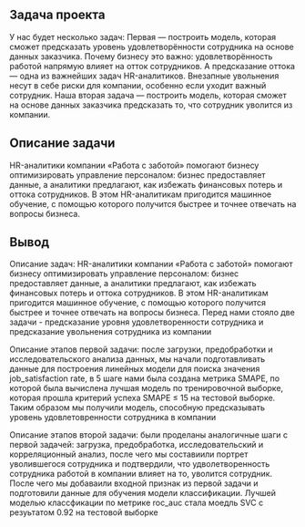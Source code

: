 ## Задача проекта
У нас будет несколько задач:
Первая — построить модель, которая сможет предсказать уровень удовлетворённости сотрудника на основе данных заказчика. Почему бизнесу это важно: удовлетворённость работой напрямую влияет на отток сотрудников. А предсказание оттока — одна из важнейших задач HR-аналитиков. Внезапные увольнения несут в себе риски для компании, особенно если уходит важный сотрудник. Наша вторая задача — построить модель, которая сможет на основе данных заказчика предсказать то, что сотрудник уволится из компании.

## Описание задачи
HR-аналитики компании «Работа с заботой» помогают бизнесу оптимизировать управление персоналом: бизнес предоставляет данные, а аналитики предлагают, как избежать финансовых потерь и оттока сотрудников. В этом HR-аналитикам пригодится машинное обучение, с помощью которого получится быстрее и точнее отвечать на вопросы бизнеса.

## Вывод
Описание задач: HR-аналитики компании «Работа с заботой» помогают бизнесу оптимизировать управление персоналом: бизнес предоставляет данные, а аналитики предлагают, как избежать финансовых потерь и оттока сотрудников. В этом HR-аналитикам пригодится машинное обучение, с помощью которого получится быстрее и точнее отвечать на вопросы бизнеса. Перед нами стояло две задачи - предсказание уровня удовлетворенности сотрудника и предсказание увольнения сотрудника из компании

Описание этапов первой задачи: после загрузки, предобработки и исследовательского анализа данных, мы начали подготавливать данные для построения линейных модели для поиска значения job_satisfaction rate, в 5 шаге нами была создана метрика SMAPE, по которой была вычислена лучшая модель по тренировочной выборке, которая прошла критерий успеха SMAPE ≤ 15 на тестовой выборке. Таким образом мы получили модель, способную предсказывать уровень удовлетовренности сотрудника в компании

Описание этапов второй задачи: были проделаны аналогичные шаги с первой задачей: загрузка, предобработка, исследовательский и корреляционный анализ, после чего мы составиили портрет уволившегося сотрудника и подтвердили, что удволетворенность сотрудника работой в компании влияет на то, уволится сотрудник. После чего мы добаваили входной признак из первой задачи и подготовили данные для обучения модели классификации. Лучшей моделью классфикации по метрике roc_auc стала моедль SVC c резуьтатом 0.92 на тестовой выборке
